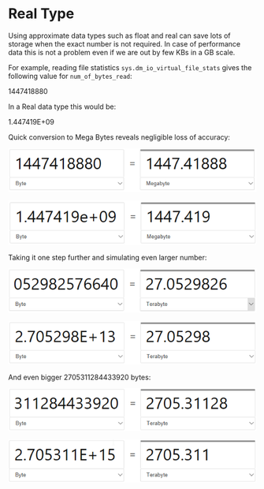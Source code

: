 # Real Type

Using approximate data types such as float and real can save lots of storage when the exact number is not required. In case of performance data this is not a problem even if we are out by few KBs in a GB scale.

For example, reading file statistics `sys.dm_io_virtual_file_stats` gives the following value for `num_of_bytes_read`:

1447418880

In a Real data type this would be:

1.447419E+09

Quick conversion to Mega Bytes reveals negligible loss of accuracy:

![](../../.gitbook/assets/image%20%2810%29.png)

![](../../.gitbook/assets/image%20%2850%29.png)

Taking it one step further and simulating even larger number:

![](../../.gitbook/assets/image%20%2839%29.png)

![](../../.gitbook/assets/image%20%283%29.png)

And even bigger 2705311284433920 bytes:

![](../../.gitbook/assets/image%20%286%29.png)

![](../../.gitbook/assets/image%20%2822%29.png)

